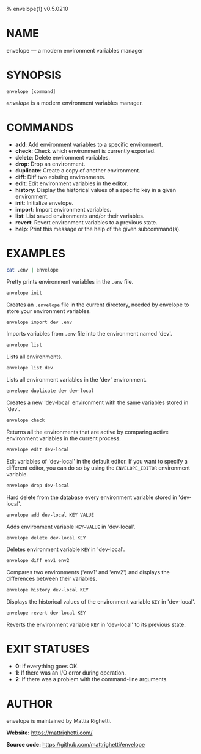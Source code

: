 % envelope(1) v0.5.0210

NAME
====
envelope — a modern environment variables manager

SYNOPSIS
========
`envelope [command]`

*envelope* is a modern environment variables manager.

COMMANDS
========
- **add**: Add environment variables to a specific environment.
- **check**: Check which environment is currently exported.
- **delete**: Delete environment variables.
- **drop**: Drop an environment.
- **duplicate**: Create a copy of another environment.
- **diff**: Diff two existing environments.
- **edit**: Edit environment variables in the editor.
- **history**: Display the historical values of a specific key in a given environment.
- **init**: Initialize envelope.
- **import**: Import environment variables.
- **list**: List saved environments and/or their variables.
- **revert**: Revert environment variables to a previous state.
- **help**: Print this message or the help of the given subcommand(s).

EXAMPLES
========
```bash
cat .env | envelope
```
Pretty prints environment variables in the `.env` file.

```bash
envelope init
```
Creates an `.envelope` file in the current directory, needed by envelope to store your environment variables.

```bash
envelope import dev .env
```
Imports variables from `.env` file into the environment named 'dev'.

```bash
envelope list
```
Lists all environments.

```bash
envelope list dev
```
Lists all environment variables in the 'dev' environment.

```bash
envelope duplicate dev dev-local
```
Creates a new 'dev-local' environment with the same variables stored in 'dev'.

```bash
envelope check
```
Returns all the environments that are active by comparing active environment variables in the current process.

```bash
envelope edit dev-local
```
Edit variables of 'dev-local' in the default editor. If you want to specify a different editor, you can do so by using the `ENVELOPE_EDITOR` environment variable.

```bash
envelope drop dev-local
```
Hard delete from the database every environment variable stored in 'dev-local'.

```bash
envelope add dev-local KEY VALUE
```
Adds environment variable `KEY=VALUE` in 'dev-local'.

```bash
envelope delete dev-local KEY
```
Deletes environment variable `KEY` in 'dev-local'.

```bash
envelope diff env1 env2
```
Compares two environments ('env1' and 'env2') and displays the differences between their variables.

```bash
envelope history dev-local KEY
```
Displays the historical values of the environment variable `KEY` in 'dev-local'.

```bash
envelope revert dev-local KEY
```
Reverts the environment variable `KEY` in 'dev-local' to its previous state.

EXIT STATUSES
=============
- **0**: If everything goes OK.
- **1**: If there was an I/O error during operation.
- **2**: If there was a problem with the command-line arguments.

AUTHOR
======
envelope is maintained by Mattia Righetti.

**Website:** <https://mattrighetti.com/>

**Source code:** <https://github.com/mattrighetti/envelope>
